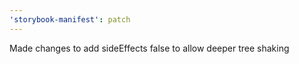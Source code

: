 ```yaml
---
'storybook-manifest': patch
---
```


Made changes to add sideEffects false to allow deeper tree shaking
